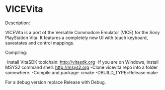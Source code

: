 # VICEVita

Description:

VICEVita is a port of the Versatile Commodore Emulator (VICE) for the Sony PlayStation Vita.
It features a completely new UI with touch keyboard, savestates and control mappings.


Compiling:

-Install VitaSDK toolchain: http://vitasdk.org
-If you are on Windows, install MSYS2 command shell: http://msys2.org
-Clone vicevita repo into a folder somewhere.
-Compile and package:
  cmake <your vicevita repo folder> -DBUILD_TYPE=Release
  make

  For a debug version replace Release with Debug.
